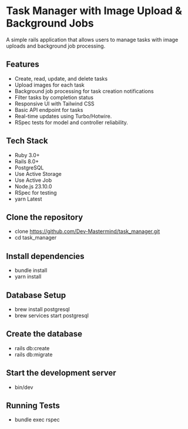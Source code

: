 # Task Manager with Image Upload & Background Jobs

A simple rails application that allows users to manage tasks with image uploads and background job processing.

## Features

- Create, read, update, and delete tasks
- Upload images for each task
- Background job processing for task creation notifications
- Filter tasks by completion status
- Responsive UI with Tailwind CSS
- Basic API endpoint for tasks
- Real-time updates using Turbo/Hotwire.
- RSpec tests for model and controller reliability.

## Tech Stack

- Ruby 3.0+
- Rails 8.0+
- PostgreSQL
- Use Active Storage
- Use Active Job
- Node.js 23.10.0
- RSpec for testing
- yarn Latest

## Clone the repository

- clone https://github.com/Dev-Mastermind/task_manager.git
- cd task_manager

## Install dependencies

- bundle install
- yarn install

## Database Setup

- brew install postgresql
- brew services start postgresql

## Create the database

- rails db:create
- rails db:migrate


## Start the development server

- bin/dev

## Running Tests

- bundle exec rspec